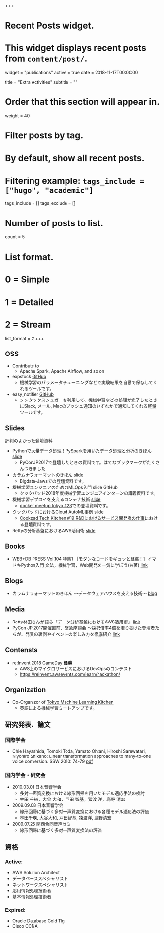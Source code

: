 +++
# Recent Posts widget.
# This widget displays recent posts from `content/post/`.
widget = "publications"
active = true
date = 2018-11-17T00:00:00

title = "Extra Activities"
subtitle = ""

# Order that this section will appear in.
weight = 40

# Filter posts by tag.
#  By default, show all recent posts.
#  Filtering example: `tags_include = ["hugo", "academic"]`
tags_include = []
tags_exclude = []

# Number of posts to list.
count = 5

# List format.
#   0 = Simple
#   1 = Detailed
#   2 = Stream
list_format = 2
+++

## OSS

* Contribute to
   * Apache Spark, Apache Airflow, and so on
* expstock [GitHub](https://github.com/chie8842/expstock)
   * 機械学習のパラメータチューニングなどで実験結果を自動で保存してくれるツールです。
* easy_notifier [GitHub](https://github.com/chie8842/easy_notifier)
   * シンタックスシュガーを利用して、機械学習などの処理が完了したときにSlack, メール, Macのプッシュ通知のいずれかで通知してくれる軽量ツールです。

## Slides
評判のよかった登壇資料

* Pythonで大量データ処理！PySparkを用いたデータ処理と分析のきほん [slide](https://speakerdeck.com/chie8842/pythondeda-liang-detachu-li-pysparkwoyong-itadetachu-li-tofen-xi-falsekihon)
  * PyConJP2017で登壇したときの資料です。はてなブックマークがたくさんつきました
* カラムナフォーマットのきほん [slide](https://speakerdeck.com/chie8842/karamunahuomatutofalsekihon-2)
  * Bigdata-Jawsでの登壇資料です。
* 機械学習エンジニアのためのMLOps入門 [slide](https://speakerdeck.com/chie8842/cookpad-internship-mlops-lecture-1) [GitHub](https://github.com/chie8842/cookpad_internship_mlops_2018)
  * クックパッド2018年度機械学習エンジニアインターンの講義資料です。
* 機械学習デプロイを支えるコンテナ技術 [slide](https://speakerdeck.com/chie8842/ji-jie-xue-xi-depuroiwozhi-erukontenaji-shu-machine-learning-on-docker)
  * [docker meetup tokyo #23](https://events.docker.com/events/details/docker-tokyo-presents-docker-meetup-23)での登壇資料です。
* クックパッドにおけるCloud AutoML事例 [slide](https://speakerdeck.com/chie8842/kutukupatudoniokerucloud-automlshi-li)
  * [Cookpad Tech Kitchen #19 R&Dにおけるサービス開発者の仕事](https://cookpad.connpass.com/event/104459/ )における登壇資料です。
* Rettyの分析基盤におけるAWS活用術 [slide](https://speakerdeck.com/chie8842/rettyfalsefen-xi-ji-pan-niokeruawshuo-yong-shu)

## Books

* WEB+DB PRESS Vol.104 特集1 ［モダンなコードをギュッと凝縮！］イマドキPython入門 文法，機械学習，Web開発を一気に学ぼう(共著) [link](https://gihyo.jp/magazine/wdpress/archive/2018/vol104)

## Blogs

* カラムナフォーマットのきほん 〜データウェアハウスを支える技術〜 [blog](https://engineer.retty.me/entry/columnar-storage-format)

## Media

* Retty林田さんが語る「データ分析基盤におけるAWS活用術」 [link](http://ascii.jp/elem/000/001/605/1605062/)
* PyCon JP 2017開催直前、緊急座談会 ～採択倍率4倍を潜り抜けた登壇者たちが、発表の裏側やイベントの楽しみ方を徹底紹介 [link](https://codezine.jp/article/detail/10391)

## Contensts

* re:Invent 2018 GameDay **優勝**
  * AWS上のマイクロサービスにおけるDevOpsのコンテスト
  * https://reinvent.awsevents.com/learn/hackathon/

## Organization

* Co-Organizor of [Tokyo Machine Learning Kitchen](https://www.meetup.com/ja-JP/tokyo-machine-learning-kitchen/)
  * 英語による機械学習ミートアップです。

## 研究発表、論文
### 国際学会
* Chie Hayashida, Tomoki Toda, Yamato Ohtani, Hiroshi Saruwatari, Kiyohiro Shikano:
Linear transformation approaches to many-to-one voice conversion. SSW 2010: 74-79 [pdf](https://www.isca-speech.org/archive/ssw7/papers/ssw7_074.pdf)

### 国内学会・研究会
* 2010.03.01 日本音響学会
  * 多対一声質変換における線形回帰を用いたモデル適応手法の検討
  * 林田 千瑛，大谷 大和，戸田 智基，猿渡 洋，鹿野 清宏
* 2009.09.08 日本音響学会
  * 線形回帰に基づく多対一声質変換における各種モデル適応法の評価
  * 林田千瑛, 大谷大和, 戸田智基, 猿渡洋, 鹿野清宏
* 2009.07.25 関西合同音声ゼミ
  * 線形回帰に基づく多対一声質変換法の評価

## 資格
### Active:
* AWS Solution Architect
* データベーススペシャリスト
* ネットワークスペシャリスト
* 応用情報処理技術者
* 基本情報処理技術者

### Expired:
* Oracle Database Gold 11g
* Cisco CCNA
